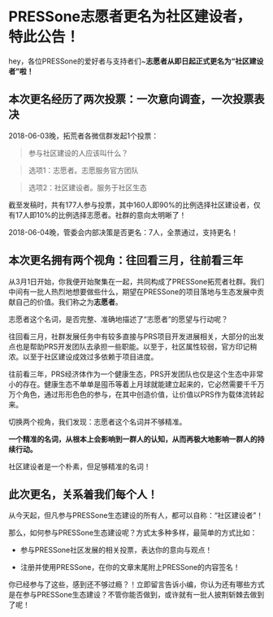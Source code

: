 # PRESSone志愿者更名为社区建设者，特此公告！

hey，各位PRESSone的爱好者与支持者们~**志愿者从即日起正式更名为“社区建设者”啦！**

## 本次更名经历了两次投票：一次意向调查，一次投票表决

2018-06-03晚，拓荒者各微信群发起1个投票：

> 参与社区建设的人应该叫什么？

> 选项1：志愿者。志愿服务官方团队 

> 选项2：社区建设者。服务于社区生态

截至发稿时，共有177人参与投票，其中160人即90%的比例选择社区建设者，仅有17人即10%的比例选择志愿者。社群的意向太明晰了！

2018-06-04晚，管委会内部决策是否更名：7人，全票通过，支持更名！

## 本次更名拥有两个视角：往回看三月，往前看三年

从3月1日开始，你我便开始聚集在一起，共同构成了PRESSone拓荒者社群。我们中间有一批人热烈地想要做些什么，期望在PRESSone的项目落地与生态发展中贡献自己的价值。我们称之为**志愿者**。

志愿者这个名词，是否完整、准确地描述了“志愿者”的愿望与行动呢？

往回看三月，社群发展任务中有较多直接与PRS项目开发进展相关，大部分的出发点也是帮助PRS开发团队去承担一些职能。以至于，社区属性较弱，官方印记稍浓。以至于社区建设成效过多依赖于项目进度。

往前看三年，PRS经济体作为一个健康生态，PRS开发团队也仅是这个生态中非常小的存在。健康生态不单单是囤币等着上月球就能建立起来的，它必然需要千千万万个角色，通过形形色色的参与，在其中创造价值，让价值以PRS作为载体流转起来。

切换两个视角，我们发现：志愿者这个名词并不够精准。

**一个精准的名词，从根本上会影响到一群人的认知，从而再极大地影响一群人的持续行动。**

社区建设者是一个朴素，但足够精准的名词！

## 此次更名，关系着我们每个人！

从今天起，但凡参与PRESSone生态建设的所有人，都可以自称：“社区建设者”！

那么，如何参与PRESSone生态建设呢？方式太多种多样，最简单的方式比如：

- 参与PRESSone社区发展的相关投票，表达你的意向与观点！

- 注册并使用PRESSone，在你的文章末尾附上PRESSone的内容签名！

你已经参与了这些，感到还不够过瘾？！立即留言告诉小编，你认为还有哪些方式是在参与PRESSone生态建设？不管你能否做到，或许就有一批人披荆斩棘去做到了呢！